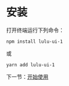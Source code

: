 # 安装

打开终端运行下列命令：

```
npm install lulu-ui-1
```

或

```
yarn add lulu-ui-1
```

下一节：[开始使用](#/doc/get-started)
